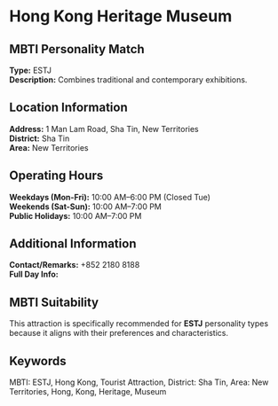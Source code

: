 # Hong Kong Heritage Museum

## MBTI Personality Match
**Type:** ESTJ  
**Description:** Combines traditional and contemporary exhibitions.

## Location Information
**Address:** 1 Man Lam Road, Sha Tin, New Territories  
**District:** Sha Tin  
**Area:** New Territories

## Operating Hours
**Weekdays (Mon-Fri):** 10:00 AM–6:00 PM (Closed Tue)  
**Weekends (Sat-Sun):** 10:00 AM–7:00 PM  
**Public Holidays:** 10:00 AM–7:00 PM

## Additional Information
**Contact/Remarks:** +852 2180 8188  
**Full Day Info:** 

## MBTI Suitability
This attraction is specifically recommended for **ESTJ** personality types because it aligns with their preferences and characteristics.

## Keywords
MBTI: ESTJ, Hong Kong, Tourist Attraction, District: Sha Tin, Area: New Territories, Hong, Kong, Heritage, Museum
